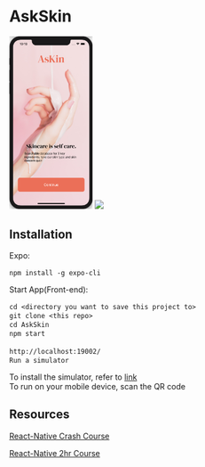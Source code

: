 # AskSkin

<img src="https://github.com/malinda-lin/RainbowBunnies/blob/main/AsKin_Landing_Page.png" width="150">    <img src="<https://github.com/malinda-lin/RainbowBunnies/blob/main/database-1-gif.gif>" width="150">


## Installation

Expo:  
```
npm install -g expo-cli
```

Start App(Front-end):
```
cd <directory you want to save this project to>
git clone <this repo>
cd AskSkin
npm start

http://localhost:19002/
Run a simulator
```

To install the simulator, refer to [link](https://reactnative.dev/docs/environment-setup)  
To run on your mobile device, scan the QR code

## Resources
[React-Native Crash Course](https://www.youtube.com/watch?v=Hf4MJH0jDb4&t=643s)

[React-Native 2hr Course](https://www.youtube.com/watch?v=0-S5a0eXPoc)

